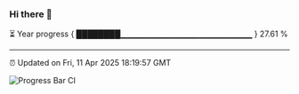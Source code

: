 ### Hi there 👋

⏳ Year progress { ████████▁▁▁▁▁▁▁▁▁▁▁▁▁▁▁▁▁▁▁▁▁▁ } 27.61 %

---

⏰ Updated on Fri, 11 Apr 2025 18:19:57 GMT

![Progress Bar CI](https://github.com/liununu/liununu/workflows/Progress%20Bar%20CI/badge.svg)
